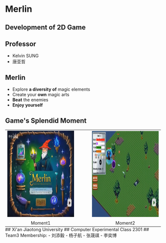 # Merlin
## Development of 2D Game
## Professor
- Kelvin SUNG
- 唐亚哲
## Merlin
- Explore __a diversity of__ magic elements
- Create your __own__ magic arts
- __Beat__ the enemies
- **Enjoy yourself**
## Game's Splendid Moment
<table style="margin: 0 auto;">
  <tr>
    <td>
      <img src="game1.png" alt="game1" width="460" height="280">
      <figcaption style="margin-top: 8px; text-align: center;">Moment1</figcaption>
    </td>
    <td style="width: 30px;">
        &nbsp
    </td>
    <td>
      <img src="game2.png" alt="game2" width="460" height="280">
      <figcaption style="margin-top: 8px; text-align: center;">Moment2</figcaption>
    </td>
  </tr>
</table>
## Xi'an Jiaotong University
## Computer Experimental Class 2301
## Team3 Membership:
- 刘添毅
- 杨子航
- 张晟祺
- 李奕博
